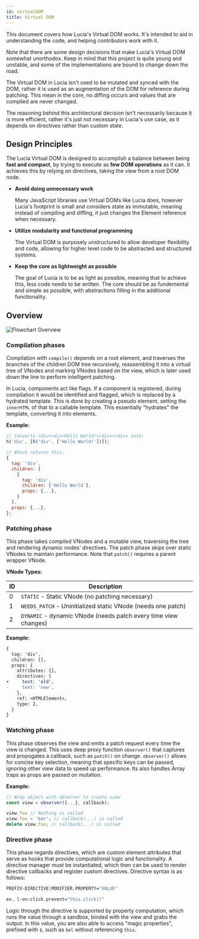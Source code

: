 ```yaml
---
id: virtualDOM
title: Virtual DOM
---
```


This document covers how Lucia's Virtual DOM works. It's intended to aid in understanding the code, and helping contributors work with it.

Note that there are some design decisions that make Lucia's Virtual DOM somewhat unorthodox. Keep in mind that this project is quite young and unstable, and some of the implementations are bound to change down the road.

The Virtual DOM in Lucia isn't used to be mutated and synced with the DOM, rather it is used as an augmentation of the DOM for reference during patching. This mean in the core, no diffing occurs and values that are compiled are never changed.

The reasoning behind this architectural decision isn't necessarily because it is more efficient, rather it's just not necessary in Lucia's use case, as it depends on directives rather than custom state.

## Design Principles

The Lucia Virtual DOM is designed to accomplish a balance between being **fast and compact**, by trying to execute as **few DOM operations** as it can. It achieves this by relying on directives, taking the view from a root DOM node.

- **Avoid doing unnecessary work**

  Many JavaScript libraries use Virtual DOMs like Lucia does, however Lucia's footprint is small and considers state as immutable, meaning instead of compiling and diffing, it just changes the Element reference when necessary.

- **Utilize modularity and functional programming**

  The Virtual DOM is purposely unstructured to allow developer flexibility and code, allowing for higher level code to be abstracted and structured systems.

- **Keep the core as lightweight as possible**

  The goal of Lucia is to be as light as possible, meaning that to achieve this, less code needs to be written. The core should be as fundemental and simple as possible, with abstractions filling in the additional functionality.

## Overview

![Flowchart Overview](https://chart.googleapis.com/chart?cht=gv&chl=graph{Virtual_DOM--Compile[type=s];Patch--Directives[type=s];Patch--Watch[type=s];Compile--Patch[type=s];})

### Compilation phases

Compilation with `compile()` depends on a root element, and traverses the branches of the children DOM tree recursively, reassembling it into a virtual tree of VNodes and marking VNodes based on the view, which is later used down the line to perform intelligent patching.

In Lucia, components act like flags. If a component is registered, during compilation it would be identified and flagged, which is replaced by a hydrated template. This is done by creating a pseudo element, setting the `innerHTML` of that to a callable template. This essentially "hydrates" the template, converting it into elements.

**Example:**

```js
// Converts <div><div>Hello World!</div></div> into:
h('div', [h('div', ['Hello World!'])]);

// Which returns this:
{
  tag: 'div',
  children: [
    {
      tag: 'div',
      children: ['Hello World'],
      props: {...},
    }
  ],
  props: {...},
};
```

### Patching phase

This phase takes compiled VNodes and a mutable view, traversing the tree and rendering dynamic nodes' directives. The patch phase skips over static VNodes to maintain performance. Note that `patch()` requires a parent wrapper VNode.

**VNode Types:**

| ID  | Description                                                     |
| --- | --------------------------------------------------------------- |
| 0   | `STATIC` - Static VNode (no patching necessary)                 |
| 1   | `NEEDS_PATCH` - Uninitialized static VNode (needs one patch)    |
| 2   | `DYNAMIC` - dynamic VNode (needs patch every time view changes) |

**Example:**

```diff
{
  tag: 'div',
  children: [],
  props: {
    attributes: {},
    directives: {
+     text: 'old',
-     text: 'new',
    },
    ref: <HTMLElement>,
    type: 2,
  }
}
```

### Watching phase

This phase observes the view and emits a patch request every time the view is changed. This uses deep proxy function `observer()` that captures and propogates a callback, such as `patch()` on change. `observer()` allows for concise key selection, meaning that specific keys can be passed, ignoring other view data to speed up performance. Its also handles Array traps as props are passed on mutation.

**Example:**

```js
// Wrap object with observer to create view
const view = observer({...}, callback);

view.foo // Nothing is called
view.foo = 'bar'; // callback(...) is called
delete view.foo; // callback(...) is called
```

### Directive phase

This phase regards directives, which are custom element attributes that serve as hooks that provide computational logic and functionality. A directive manager must be instantiated, which then can be used to render directive callbacks and register custom directives. Directive syntax is as follows:

```bash
PREFIX-DIRECTIVE:MODIFIER.PROPERTY="VALUE"

ex. l-on:click.prevent="this.click()"
```

Logic through the directive is supported by property computation, which runs the value through a sandbox, binded with the view and grabs the output. In this value, you are also able to access "magic properties", prefixed with `$`, such as `$el` without referencing `this`.
